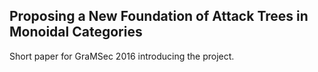 Proposing a New Foundation of Attack Trees in Monoidal Categories
-----------------------------------------------------------------

Short paper for GraMSec 2016 introducing the project.